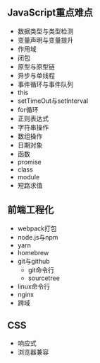 ## JavaScript重点难点

* 数据类型与类型检测
* 变量声明与变量提升
* 作用域
* 闭包
* 原型与原型链
* 异步与单线程
* 事件循环与事件队列
* this
* setTimeOut与setInterval
* for循环
* 正则表达式
* 字符串操作
* 数组操作
* 日期对象
* 函数
* promise
* class
* module
* 短路求值



## 前端工程化

* webpack打包
* node.js与npm
* yarn
* homebrew
* git与github
  * git命令行
  * sourcetree
* linux命令行
* nginx
* 跨域



## CSS

* 响应式
* 浏览器兼容

